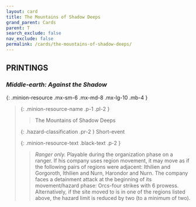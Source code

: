 ```yaml
---
layout: card
title: The Mountains of Shadow Deeps
grand_parent: Cards
parent: T
search_exclude: false
nav_exclude: false
permalink: /cards/the-mountains-of-shadow-deeps/
---
```


## PRINTINGS


### _Middle-earth: Against the Shadow_

{: .minion-resource .mx-sm-6 .mx-md-8 .mx-lg-10 .mb-4 }
> {: .minion-resource-name .p-1 .pl-2 }
> > <div class="hazard-mp"></div>
> > <div class="card-name">The Mountains of Shadow Deeps</div>
>
> {: .hazard-classification .pr-2 }
> Short-event
>
> {: .minion-resource-text .black-text .p-2 }
> > _Ranger only._ Playable during the organization phase on a ranger. If his company uses region movement, it may move as if the following pairs of regions were adjacent: Ithilien and Gorgoroth, Ithilien and Nurn, Harondor and Nurn. The company faces a detainment attack at the beginning of its movement/hazard phase: Orcs-four strikes with 6 prowess.  Alternatively, if the site moved to is in one of the regions listed above, the hazard limit is reduced by two (to a minimum of two). 
> 
